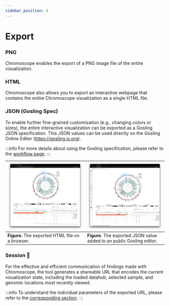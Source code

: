 ```yaml
---
sidebar_position: 6
---
```


# Export

### PNG
Chromoscope enables the export of a PNG image file of the entire visualization.

### HTML
Chromoscope also allows you to export an interactive webpage that contains the entire Chromoscope visualization as a single HTML file.

### JSON (Gosling Spec)
To enable further fine-grained customization (e.g., changing colors or sizes), the entire interactive visualization can be exported as a Gosling JSON specification. This JSON values can be used directly on the Gosling Online Editor (https://gosling.js.org).

:::info
For more details about using the Gosling specification, please refer to the [workflow page](../workflows).
:::

|![HTML exported](../assets/html-export.png)|![Gosling Editor](../assets/gosling-editor.png)|
|---|---|
|__Figure.__ The exported HTML file on a browser.|__Figure.__ The exported JSON value added to an public Gosling editor.|

### Session 🔗
For the effective and efficient communication of findings made with Chromoscope, the tool generates a shareable URL that encodes the current visualization state, including the loaded datahub, selected sample, and genomic locations most recently viewed.

:::info
To understand the individual parameters of the exported URL, please refer to the [corresponding section](../loading-data/url-parameters).
:::